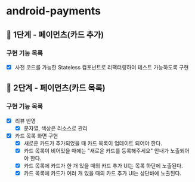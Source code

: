 # android-payments

## 🚀 1단계 - 페이먼츠(카드 추가)

### 구현 기능 목록
- [x] 사전 코드를 가능한 Stateless 컴포넌트로 리팩터링하여 테스트 가능하도록 구현

## 🚀 2단계 - 페이먼츠(카드 목록)

### 구현 기능 목록
- [x] 리뷰 반영
  - [x] 문자열, 색상은 리소스로 관리
- [x] 카드 목록 화면 구현
  - [x] 새로운 카드가 추가되었을 때 카드 목록이 업데이트 되어야 한다.
  - [x] 카드 목록이 비어있을 때에는 "새로운 카드를 등록해주세요" 안내가 노출되어야 한다.
  - [x] 카드 목록에 카드가 한 개 있을 때의 카드 추가 UI는 목록 하단에 노출된다.
  - [x] 카드 목록에 카드가 여러 개 있을 때의 카드 추가 UI는 상단바에 노출된다.
